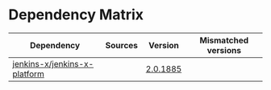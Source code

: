 # Dependency Matrix

Dependency | Sources | Version | Mismatched versions
---------- | ------- | ------- | -------------------
[jenkins-x/jenkins-x-platform](https://github.com/jenkins-x/jenkins-x-platform) |  | [2.0.1885](https://github.com/jenkins-x/jenkins-x-platform/releases/tag/v2.0.1885) | 
